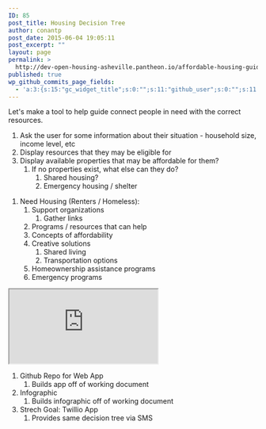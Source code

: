 ```yaml
---
ID: 85
post_title: Housing Decision Tree
author: conantp
post_date: 2015-06-04 19:05:11
post_excerpt: ""
layout: page
permalink: >
  http://dev-open-housing-asheville.pantheon.io/affordable-housing-guide-for-renters/housing-decision-tree/
published: true
wp_github_commits_page_fields:
  - 'a:3:{s:15:"gc_widget_title";s:0:"";s:11:"github_user";s:0:"";s:11:"github_repo";s:0:"";}'
---
```

Let's make a tool to help guide connect people in need with the correct resources.
<ol>
	<li>Ask the user for some information about their situation - household size, income level, etc</li>
	<li>Display resources that they may be eligible for</li>
	<li>Display available properties that may be affordable for them?
<ol>
	<li>If no properties exist, what else can they do?
<ol>
	<li>Shared housing?</li>
	<li>Emergency housing / shelter</li>
</ol>
</li>
</ol>
</li>
</ol>
<ol>
	<li>Need Housing (Renters / Homeless):
<ol>
	<li>Support organizations
<ol>
	<li>Gather links</li>
</ol>
</li>
	<li>Programs / resources that can help</li>
	<li>Concepts of affordability</li>
	<li>Creative solutions
<ol>
	<li>Shared living</li>
	<li>Transportation options</li>
</ol>
</li>
	<li>Homeownership assistance programs</li>
	<li>Emergency programs</li>
</ol>
</li>
</ol>
<iframe src="https://docs.google.com/document/d/1I-Hnl4bFDjw1XNGv4PeBG3dHV5ds6A5i3BJxzu9EIm0/pub?embedded=true"></iframe>
<ol>
	<li>Github Repo for Web App
<ol>
	<li>Builds app off of working document</li>
</ol>
</li>
	<li>Infographic
<ol>
	<li>Builds infographic off of working document</li>
</ol>
</li>
	<li>Strech Goal: Twillio App
<ol>
	<li>Provides same decision tree via SMS</li>
</ol>
</li>
</ol>
&nbsp;